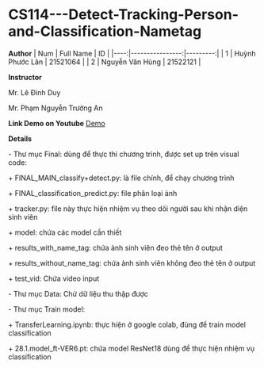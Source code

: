 ﻿# CS114---Detect-Tracking-Person-and-Classification-Nametag
<strong>Author</strong>
| Num |    Full Name    |    ID    | 
|----:|----------------:|---------:|
|  1  | Huỳnh Phước Lân | 21521064 |
|  2  | Nguyễn Văn Hùng | 21522121 |

<strong>Instructor</strong>
<p>Mr. Lê Đình Duy</p>
<P>Mr. Phạm Nguyễn Trường An</P>

<strong>Link Demo on Youtube</strong>
<a href='https://www.youtube.com/watch?v=z5tckBwx378'>Demo</a>

<strong>Details</strong>
<p>- Thư mục Final: dùng để thực thi chương trình, được set up trên visual code:</p> 
<p>+ FINAL_MAIN_classify+detect.py: là file chính, để chạy chương trình</p>
<p>+  FINAL_classification_predict.py: file phân loại ảnh</p>
<p>+ tracker.py: file này thực hiện nhiệm vụ theo dõi người sau khi nhận diện sinh viên</p>
<p>+ model: chứa các model cần thiết</p>
<p>+ results_with_name_tag: chứa ảnh sinh viên đeo thẻ tên ở output</p>
<p>+ results_without_name_tag: chứa ảnh sinh viên không đeo thẻ tên ở output</p>
<p>+ test_vid: Chứa video input</p>
<p>- Thư mục Data: Chứ dữ liệu thu thập được</p>
<p>- Thư mục Train model: </p>
<p>+ TransferLearning.ipynb: thực hiện ở google colab, đùng để train model classification</p>
<p>+ 28.1.model_ft-VER6.pt: chứa model ResNet18 dùng để thực hiện nhiệm vụ classification</p>